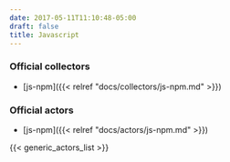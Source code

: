 ```yaml
---
date: 2017-05-11T11:10:48-05:00
draft: false
title: Javascript
---
```


### Official collectors

- [js-npm]({{< relref "docs/collectors/js-npm.md" >}})

### Official actors

- [js-npm]({{< relref "docs/actors/js-npm.md" >}})

{{< generic_actors_list >}}
